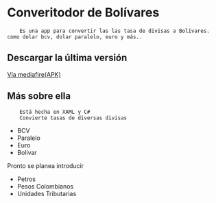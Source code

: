 # Converitodor de Bolívares
        Es una app para convertir las las tasa de divisas a Bolívares. como dolar bcv, dolar paralelo, euro y más..

## Descargar la última versión

[Vía mediafire(APK)](https://www.mediafire.com/file/40kp1h87jbxqxo2/com.VivenesMc.Convertidor_de_Bol_vares.apk/file)

## Más sobre ella

        Está hecha en XAML y C#
        Convierte tasas de diversas divisas

* BCV
* Paralelo
* Euro
* Bolívar

Pronto se planea introducir

* Petros
* Pesos Colombianos
* Unidades Tributarias
